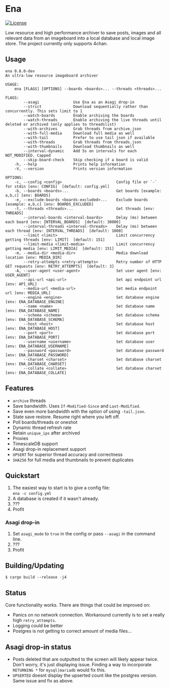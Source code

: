 

<!--

# New
****
[![Latest Version][latest-badge]][latest-link]
[![License][license-badge]][license-url]
[![Lines Of Code][tokei-loc-badge]][repo-url]
[![Build Status][build-badge]][build-url]
[![Unsafe Forbidden][safety-badge]][safety-url]
[![Documentation][doc-badge]][doc-url]
[![rustc](https://img.shields.io/badge/rustc-1.41+-blue.svg)](https://blog.rust-lang.org/2020/03/12/Rust-1.42.html)

<!--[![Matrix Chat][matrix-chat-badge]][matrix-chat-link]
[![Discord Chat][discord-chat-badge]][discord-chat-link]



[repo-url]: https://github.com/shiimizu/ena
[tokei-loc-badge]: https://tokei.rs/b1/github/shiimizu/ena?category=code
[license-badge]: https://img.shields.io/github/license/shiimizu/ena?color=blue
[license-url]: LICENSE
[latest-badge]: https://img.shields.io/github/v/release/shiimizu/ena?color=orange
[latest-link]: https://github.com/shiimizu/ena/releases/latest
[build-badge]: https://img.shields.io/github/workflow/status/shiimizu/ena/Rust?logo=github
[build-url]: https://github.com/shiimizu/ena/actions?query=workflow%3ARust
[safety-badge]: https://img.shields.io/badge/unsafe-forbidden-green.svg
[safety-url]: https://github.com/rust-secure-code/safety-dance/
[doc-badge]: https://img.shields.io/badge/docs-latest-%235075A7.svg
[doc-url]: https://shiimizu.github.io/ena.docs/doc/ena/pgsql/core/struct.Post.html
[discord-chat-link]: https://discord.gg/phPHTEs
[discord-chat-badge]: https://img.shields.io/badge/chat-on%20discord-%23788BD8?logo=discord
[matrix-chat-link]: https://matrix.to/#/#bibanon-chat:matrix.org
[matrix-chat-badge]: https://img.shields.io/matrix/bibanon-chat:matrix.org?logo=matrix&color=green

-->
# Ena

[![License][license-badge]][license-url]

[license-badge]: https://img.shields.io/github/license/shiimizu/ena?color=blue
[license-url]: LICENSE
[matrix-chat-link]: https://matrix.to/#/#bibanon-chat:matrix.org
[matrix-chat-badge]: https://img.shields.io/matrix/bibanon-chat:matrix.org?logo=matrix&color=green

Low resource and high performance archiver to save posts, images and all relevant data from an imageboard into a local database and local image store. The project currently only supports 4chan.  

## Usage

```
ena 0.8.0-dev
An ultra-low resource imageboard archiver

USAGE:
    ena [FLAGS] [OPTIONS] --boards <boards>... --threads <threads>...

FLAGS:
        --asagi               Use Ena as an Asagi drop-in
        --strict              Download sequentially rather than concurrently. This sets limit to 1
        --watch-boards        Enable archiving the boards
        --watch-threads       Enable archiving the live threads until deleted or archived (only applies to threadslist)
        --with-archives       Grab threads from archive.json
        --with-full-media     Download full media as well
        --with-tail           Prefer to use tail json if available
        --with-threads        Grab threads from threads.json
        --with-thumbnails     Download thumbnails as well
        --interval-dynamic    Add 5s on intervals for each NOT_MODIFIED. Capped
        --skip-board-check    Skip checking if a board is valid
    -h, --help                Prints help information
    -V, --version             Prints version information

OPTIONS:
    -c, --config <config>                        Config file or `-` for stdin [env: CONFIG]  [default: config.yml]
    -b, --boards <boards>...                     Get boards [example: a,b,c] [env: BOARDS]
    -e, --exclude-boards <boards-excluded>...    Exclude boards [example: a,b,c] [env: BOARDS_EXCLUDED]
    -t, --threads <threads>...                   Get threads [env: THREADS]
        --interval-boards <interval-boards>      Delay (ms) between each board [env: INTERVAL_BOARDS]  [default: 30000]
        --interval-threads <interval-threads>    Delay (ms) between each thread [env: INTERVAL_THREADS]  [default: 1000]
        --limit <limit>                          Limit concurrency getting threads [env: LIMIT]  [default: 151]
        --limit-media <limit-media>              Limit concurrency getting media [env: LIMIT_MEDIA]  [default: 151]
    -m, --media-dir <media-dir>                  Media download location [env: MEDIA_DIR]
        --retry-attempts <retry-attempts>        Retry number of HTTP GET requests [env: RETRY_ATTEMPTS]  [default: 3]
    -A, --user-agent <user-agent>                Set user agent [env: USER_AGENT]
        --api-url <api-url>                      Set api endpoint url [env: API_URL]
        --media-url <media-url>                  Set media endpoint url [env: MEDIA_URL]
        --engine <engine>                        Set database engine [env: ENA_DATABASE_ENGINE]
        --name <name>                            Set database name [env: ENA_DATABASE_NAME]
        --schema <schema>                        Set database schema [env: ENA_DATABASE_SCHEMA]
        --host <host>                            Set database host [env: ENA_DATABASE_HOST]
        --port <port>                            Set database port [env: ENA_DATABASE_PORT]
        --username <username>                    Set database user [env: ENA_DATABASE_USERNAME]
        --password <password>                    Set database password [env: ENA_DATABASE_PASSWORD]
        --charset <charset>                      Set database charset [env: ENA_DATABASE_CHARSET]
        --collate <collate>                      Set database charset [env: ENA_DATABASE_COLLATE]
```

## Features
* `archive` threads
* Save bandwidth. Uses `If-Modified-Since` and `Last-Modified`. 
* Save even more bandwidth with the option of using `-tail.json`.
* State save restore. Resume right where you left off.
* Poll boards/threads or oneshot
* Dynamic thread refresh rate
* Retain `unique_ips` after archived
* Proxies
* TimescaleDB support
* Asagi drop-in replacement support
* `UPSERT` for superior thread accuracy and correctness
* `SHA256` for full media and thumbnails to prevent duplicates

## Quickstart
1. The easiest way to start is to give a config file:  
        `ena -c config.yml`
1. A database is created if it wasn't already.
1. ???
1. Profit

### Asagi drop-in
1. Set `asagi_mode` to `true` in the config or pass `--asagi` in the command line.
2. ???
2. Profit

## Building/Updating

```shell
$ cargo build --release -j4
```

## Status  
Core functionality works. There are things that could be improved on:  
* Panics on no network connection. Workaround currently is to set a really high `retry_attempts`.
* Logging could be better
* Postgres is not getting to correct amount of media files...

## Asagi drop-in status
* Posts deleted that are outputted to the screen will likely appear twice. Don't worry, it's just displaying issue.
    Finding a way to incorporate `RETURNING *` for `mysql|mariadb` would fix this.
* `UPSERTED` doesnt display the upserted count like the postgres version. Same issue and fix as above.
